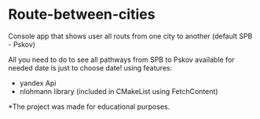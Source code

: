 # Route-between-cities
Console app that shows user all routs from one city to another (default SPB - Pskov)

All you need to do to see all pathways from SPB to Pskov available for needed date is just to choose date!
using features:
 - yandex Api
 - nlohmann library (included in CMakeList using FetchContent)

*The project was made for educational purposes.
